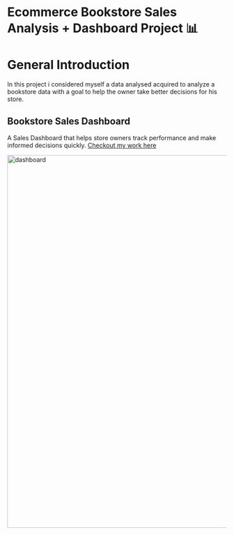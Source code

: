 # Ecommerce Bookstore Sales Analysis + Dashboard Project 📊

# General Introduction

In this project i considered myself a data analysed acquired to analyze a bookstore data with a goal to help the owner take better decisions for his store.

## Bookstore Sales Dashboard

A Sales Dashboard that helps store owners track performance and make informed decisions quickly.
[Checkout my work here](/Project_1_dashboard)

<img width="1892" height="855" alt="dashboard" src="https://github.com/user-attachments/assets/76ccd125-a462-445f-8f96-d6f0ee0e9d42" />
